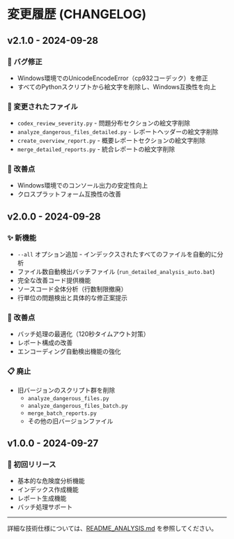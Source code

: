 # 変更履歴 (CHANGELOG)

## v2.1.0 - 2024-09-28

### 🐛 バグ修正
- Windows環境でのUnicodeEncodeError（cp932コーデック）を修正
- すべてのPythonスクリプトから絵文字を削除し、Windows互換性を向上

### 📝 変更されたファイル
- `codex_review_severity.py` - 問題分布セクションの絵文字削除
- `analyze_dangerous_files_detailed.py` - レポートヘッダーの絵文字削除
- `create_overview_report.py` - 概要レポートセクションの絵文字削除
- `merge_detailed_reports.py` - 統合レポートの絵文字削除

### 🔧 改善点
- Windows環境でのコンソール出力の安定性向上
- クロスプラットフォーム互換性の改善

## v2.0.0 - 2024-09-28

### ✨ 新機能
- `--all` オプション追加 - インデックスされたすべてのファイルを自動的に分析
- ファイル数自動検出バッチファイル (`run_detailed_analysis_auto.bat`)
- 完全な改善コード提供機能
- ソースコード全体分析（行数制限撤廃）
- 行単位の問題検出と具体的な修正案提示

### 🚀 改善点
- バッチ処理の最適化（120秒タイムアウト対策）
- レポート構成の改善
- エンコーディング自動検出機能の強化

### 📋 廃止
- 旧バージョンのスクリプト群を削除
  - `analyze_dangerous_files.py`
  - `analyze_dangerous_files_batch.py`
  - `merge_batch_reports.py`
  - その他の旧バージョンファイル

## v1.0.0 - 2024-09-27

### 🎉 初回リリース
- 基本的な危険度分析機能
- インデックス作成機能
- レポート生成機能
- バッチ処理サポート

---

詳細な技術仕様については、[README_ANALYSIS.md](README_ANALYSIS.md) を参照してください。